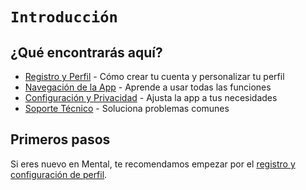 # `Introducción`

## ¿Qué encontrarás aquí?

- [Registro y Perfil](./registro-perfil.md) - Cómo crear tu cuenta y personalizar tu perfil
- [Navegación de la App](./navegacion-app.md) - Aprende a usar todas las funciones
- [Configuración y Privacidad](./configuracion-privacidad.md) - Ajusta la app a tus necesidades
- [Soporte Técnico](./soporte-tecnico.md) - Soluciona problemas comunes

## Primeros pasos

Si eres nuevo en Mental, te recomendamos empezar por el [registro y configuración de perfil](./registro-perfil.md).
